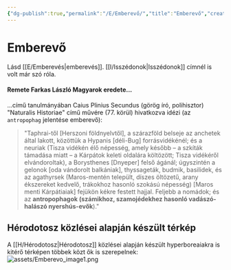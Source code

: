 ```yaml
---
{"dg-publish":true,"permalink":"/E/Emberevő/","title":"Emberevő","created":"2023-10-21T03:45","updated":"2024-05-02T19:01"}
---
```



# Emberevő

Lásd [[E/Emberevés\|emberevés]]. [[I/Isszédonok\|Isszédonok]] címnél is volt már szó róla.  

#### Remete Farkas László Magyarok eredete...

...című tanulmányában Caius Plinius Secundus (görög író, polihisztor) "Naturalis Historiae" című művére (77. körül) hivatkozva idézi (az `antropophag` jelentése emberevő):  
> "Taphrai-től \[Herszoni földnyelvtől\], a szárazföld belseje az anchetek által lakott, közöttük a Hypanis \[déli-Bug\] forrásvidékénél; és a neuriak (Tisza vidékén élő népesség, amely később – a szkíták támadása miatt – a Kárpátok keleti oldalára költözött; Tisza vidékéről elvándoroltak), a Borysthenes \[Dnyeper\] felső ágánál; úgyszintén a gelonok \[oda vándorolt balkániak\], thyssageták, budmik, basilidek, és az agathyrsek (Maros-mentén települt, díszes öltözetű, arany ékszereket kedvelő, trákokhoz hasonló szokású népesség) \[Maros menti Kárpátiaiak\] fejükön kékre festett hajjal. Feljebb a nomádok; és az **antropophagok (számikhoz, szamojédekhez hasonló vadászó-halászó nyershús-evők**)."  

## Hérodotosz közlései alapján készült térkép

A [[H/Hérodotosz\|Hérodotosz]] közlései alapján készült hyperboreaiakra is kitérő térképen többek közt ők is szerepelnek:  
![assets/Emberevo_image1.png](/img/user/E/assets/Emberevo_image1.png)  